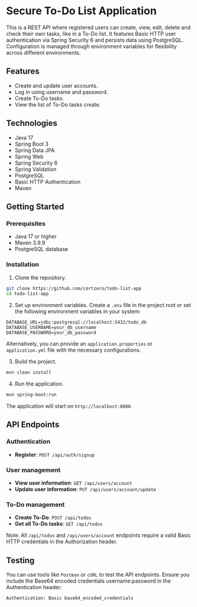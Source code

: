 # Secure To-Do List Application
This is a REST API where registered users can create, view, edit, delete and check their own tasks, like in a To-Do list. It features Basic HTTP user authentication via Spring Security 6 and persists data using PostgreSQL. Configuration is managed through environment variables for flexibility across different environments.

## Features
- Create and update user accounts.
- Log in using username and password.
- Create To-Do tasks.
- View the list of To-Do tasks create.

## Technologies
- Java 17
- Spring Boot 3
- Spring Data JPA
- Spring Web
- Spring Security 6
- Spring Validation
- PostgreSQL
- Basic HTTP Authentication
- Maven

## Getting Started
### Prerequisites
- Java 17 or higher
- Maven 3.9.9
- PostgreSQL database

### Installation
1. Clone the repository.
```bash
git clone https://github.com/cortzero/todo-list-app
cd todo-list-app
```

2. Set up environment variables.
Create a `.env` file in the project root or set the following environment variables in your system:
```env
DATABASE_URL=jdbc:postgresql://localhost:5432/todo_db
DATABASE_USERNAME=your_db_username
DATABASE_PASSWORD=your_db_password
```
Alternatively, you can provide an `application.properties` or `application.yml` file with the necessary configurations.

3. Build the project.
```bash
mvn clean install
```

4. Run the application.
```bash
mvn spring-boot:run
```
The application will start on `http://localhost:8080`.

## API Endpoints
### Authentication
- **Register**: `POST /api/auth/signup`

### User management
- **View user information**: `GET /api/users/account`
- **Update user information**: `PUT /api/users/account/update`

### To-Do management
- **Create To-Do**: `POST /api/todos`
- **Get all To-Do tasks**: `GET /api/todos`

Note: All `/api/todos` and `/api/users/account` endpoints require a valid Basic HTTP credentials in the Authorization header.

## Testing
You can use tools like `Postman` or `cURL` to test the API endpoints. Ensure you include the Base64 encoded credentials username:password in the Authentication header:

```http
Authentication: Basic base64_encoded_credentials
```
